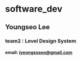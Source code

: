 # software_dev <self-introduction>
## Youngseo Lee
### team2 <Level Up>: Level Design System
#### email: iyeongssseo@gmail.com
